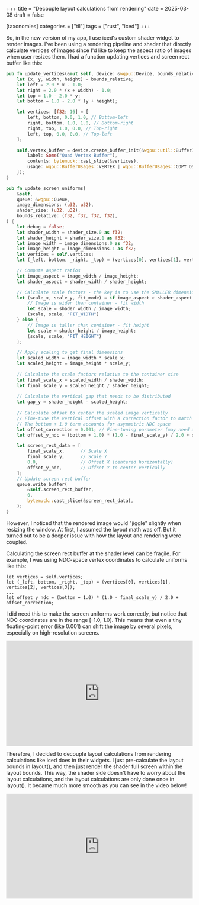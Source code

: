 +++
title = "Decouple layout calculations from rendering"
date = 2025-03-08
draft = false

[taxonomies]
categories = ["til"]
tags = ["rust", "iced"]
+++

So, in the new version of my app, I use iced's custom shader widget to render images. I've been using a rendering pipeline and shader that directly calculate vertices of images since I'd like to keep the aspect ratio of images when user resizes them. I had a function updating vertices and screen rect buffer like this:
```rust
pub fn update_vertices(&mut self, device: &wgpu::Device, bounds_relative: (f32, f32, f32, f32)) {
    let (x, y, width, height) = bounds_relative;
    let left = 2.0 * x - 1.0;
    let right = 2.0 * (x + width) - 1.0;
    let top = 1.0 - 2.0 * y;
    let bottom = 1.0 - 2.0 * (y + height);

    let vertices: [f32; 16] = [
        left, bottom, 0.0, 1.0, // Bottom-left
        right, bottom, 1.0, 1.0, // Bottom-right
        right, top, 1.0, 0.0, // Top-right
        left, top, 0.0, 0.0, // Top-left
    ];

    self.vertex_buffer = device.create_buffer_init(&wgpu::util::BufferInitDescriptor {
        label: Some("Quad Vertex Buffer"),
        contents: bytemuck::cast_slice(&vertices),
        usage: wgpu::BufferUsages::VERTEX | wgpu::BufferUsages::COPY_DST,
    });
}

pub fn update_screen_uniforms(
    &self,
    queue: &wgpu::Queue,
    image_dimensions: (u32, u32),
    shader_size: (u32, u32),
    bounds_relative: (f32, f32, f32, f32),
) {
    let debug = false;
    let shader_width = shader_size.0 as f32;
    let shader_height = shader_size.1 as f32;
    let image_width = image_dimensions.0 as f32;
    let image_height = image_dimensions.1 as f32;
    let vertices = self.vertices;
    let (_left, bottom, _right, _top) = (vertices[0], vertices[1], vertices[2], vertices[3]);

    // Compute aspect ratios
    let image_aspect = image_width / image_height;
    let shader_aspect = shader_width / shader_height;

    // Calculate scale factors - the key is to use the SMALLER dimension to maintain aspect ratio
    let (scale_x, scale_y, fit_mode) = if image_aspect > shader_aspect {
        // Image is wider than container - fit width
        let scale = shader_width / image_width;
        (scale, scale, "FIT_WIDTH")
    } else {
        // Image is taller than container - fit height
        let scale = shader_height / image_height;
        (scale, scale, "FIT_HEIGHT")
    };

    // Apply scaling to get final dimensions
    let scaled_width = image_width * scale_x;
    let scaled_height = image_height * scale_y;
    
    // Calculate the scale factors relative to the container size
    let final_scale_x = scaled_width / shader_width;
    let final_scale_y = scaled_height / shader_height;
    
    // Calculate the vertical gap that needs to be distributed
    let gap_y = shader_height - scaled_height;
    
    // Calculate offset to center the scaled image vertically
    // Fine-tune the vertical offset with a correction factor to match Image widget
    // The bottom + 1.0 term accounts for asymmetric NDC space
    let offset_correction = 0.001; // Fine-tuning parameter (may need adjustment)
    let offset_y_ndc = (bottom + 1.0) * (1.0 - final_scale_y) / 2.0 + offset_correction;

    let screen_rect_data = [
        final_scale_x,      // Scale X 
        final_scale_y,      // Scale Y
        0.0,                // Offset X (centered horizontally)
        offset_y_ndc,       // Offset Y to center vertically
    ];
    // Update screen rect buffer
    queue.write_buffer(
        &self.screen_rect_buffer,
        0,
        bytemuck::cast_slice(&screen_rect_data),
    );
}
```

However, I noticed that the rendered image would "jiggle" slightly when resizing the window. At first, I assumed the layout math was off. But it turned out to be a deeper issue with how the layout and rendering were coupled.

Calculating the screen rect buffer at the shader level can be fragile. For example, I was using NDC-space vertex coordinates to calculate uniforms like this:
```
let vertices = self.vertices;
let (_left, bottom, _right, _top) = (vertices[0], vertices[1], vertices[2], vertices[3]);
...
let offset_y_ndc = (bottom + 1.0) * (1.0 - final_scale_y) / 2.0 + offset_correction;
```
I did need this to make the screen uniforms work correctly, but notice that NDC coordinates are in the range [-1.0, 1.0]. This means that even a tiny floating-point error (like 0.001) can shift the image by several pixels, especially on high-resolution screens.
<div style="position:relative;padding-top:56.25%;"><iframe src="https://iframe.mediadelivery.net/embed/399279/941ad326-20cf-4d34-a259-337f8594ccdc?autoplay=false&loop=false&muted=false&preload=false&responsive=true" loading="lazy" style="border:0;position:absolute;top:0;height:100%;width:100%;" allow="accelerometer;gyroscope;autoplay;encrypted-media;picture-in-picture;" allowfullscreen="true"></iframe></div>

Therefore, I decided to decouple layout calculations from rendering calculations like iced does in their widgets. I just pre-calculate the layout bounds in layout(), and then just render the shader full screen within the layout bounds. This way, the shader side doesn't have to worry about the layout calculations, and the layout calculations are only done once in layout(). It became much more smooth as you can see in the video below!

<div style="position:relative;padding-top:56.25%;"><iframe src="https://iframe.mediadelivery.net/embed/399279/1664ce36-45b6-4619-ac27-0efca09c886f?autoplay=true&loop=false&muted=false&preload=true&responsive=true" loading="lazy" style="border:0;position:absolute;top:0;height:100%;width:100%;" allow="accelerometer;gyroscope;autoplay;encrypted-media;picture-in-picture;" allowfullscreen="true"></iframe></div>